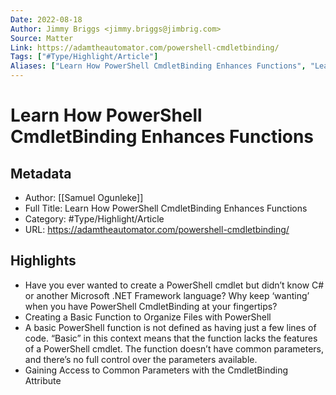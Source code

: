 ```yaml
---
Date: 2022-08-18
Author: Jimmy Briggs <jimmy.briggs@jimbrig.com>
Source: Matter
Link: https://adamtheautomator.com/powershell-cmdletbinding/
Tags: ["#Type/Highlight/Article"]
Aliases: ["Learn How PowerShell CmdletBinding Enhances Functions", "Learn How PowerShell CmdletBinding Enhances Functions"]
---
```

# Learn How PowerShell CmdletBinding Enhances Functions

## Metadata
- Author: [[Samuel Ogunleke]]
- Full Title: Learn How PowerShell CmdletBinding Enhances Functions
- Category: #Type/Highlight/Article
- URL: https://adamtheautomator.com/powershell-cmdletbinding/

## Highlights
- Have you ever wanted to create a PowerShell cmdlet but didn’t know C# or another Microsoft .NET Framework language? Why keep ‘wanting’ when you have PowerShell CmdletBinding at your fingertips?
- Creating a Basic Function to Organize Files with PowerShell
- A basic PowerShell function is not defined as having just a few lines of code. “Basic” in this context means that the function lacks the features of a PowerShell cmdlet. The function doesn’t have common parameters, and there’s no full control over the parameters available.
- Gaining Access to Common Parameters with the CmdletBinding Attribute
